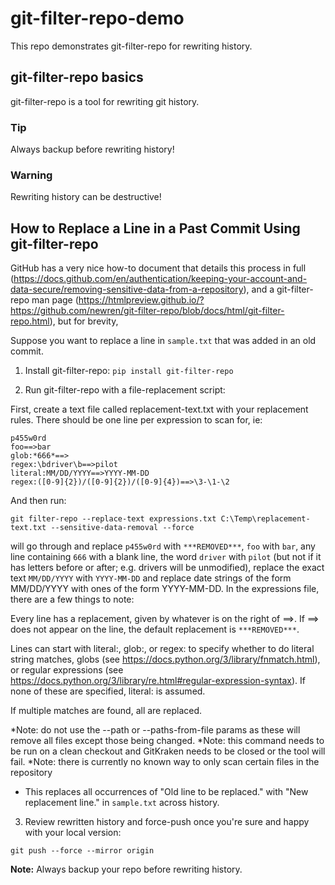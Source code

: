 # git-filter-repo-demo

This repo demonstrates git-filter-repo for rewriting history.

## git-filter-repo basics

git-filter-repo is a tool for rewriting git history.

### Tip

Always backup before rewriting history!

### Warning

Rewriting history can be destructive!

## How to Replace a Line in a Past Commit Using git-filter-repo

GitHub has a very nice how-to document that details this process in full
(https://docs.github.com/en/authentication/keeping-your-account-and-data-secure/removing-sensitive-data-from-a-repository), 
and a git-filter-repo man page (https://htmlpreview.github.io/?https://github.com/newren/git-filter-repo/blob/docs/html/git-filter-repo.html), 
but for brevity,

Suppose you want to replace a line in `sample.txt` that was added in an old commit.

1. Install git-filter-repo:
```pip install git-filter-repo```

2. Run git-filter-repo with a file-replacement script:

First, create a text file called replacement-text.txt with your replacement rules. There should be one line per expression to scan for, ie:
```
p455w0rd
foo==>bar
glob:*666*==>
regex:\bdriver\b==>pilot
literal:MM/DD/YYYY==>YYYY-MM-DD
regex:([0-9]{2})/([0-9]{2})/([0-9]{4})==>\3-\1-\2
```

And then run:

```git filter-repo --replace-text expressions.txt C:\Temp\replacement-text.txt --sensitive-data-removal --force```

will go through and replace `p455w0rd` with `***REMOVED***`, `foo` with `bar`, any line containing `666` with a blank line, the word `driver` with `pilot` (but not if it has letters before or after; e.g. drivers will be unmodified), replace the exact text `MM/DD/YYYY` with `YYYY-MM-DD` and replace date strings of the form MM/DD/YYYY with ones of the form YYYY-MM-DD. In the expressions file, there are a few things to note:

Every line has a replacement, given by whatever is on the right of ==>. If ==> does not appear on the line, the default replacement is `***REMOVED***`.

Lines can start with literal:, glob:, or regex: to specify whether to do literal string matches, globs (see https://docs.python.org/3/library/fnmatch.html), or regular expressions (see https://docs.python.org/3/library/re.html#regular-expression-syntax). If none of these are specified, literal: is assumed.

If multiple matches are found, all are replaced.

*Note: do not use the --path or --paths-from-file params as these will remove all files except those being changed.
*Note: this command needs to be run on a clean checkout and GitKraken needs to be closed or the tool will fail.
*Note: there is currently no known way to only scan certain files in the repository

- This replaces all occurrences of "Old line to be replaced." with "New replacement line." in `sample.txt` across history.

3. Review rewritten history and force-push once you're sure and happy with your local version:

```git push --force --mirror origin```

**Note:** Always backup your repo before rewriting history.

